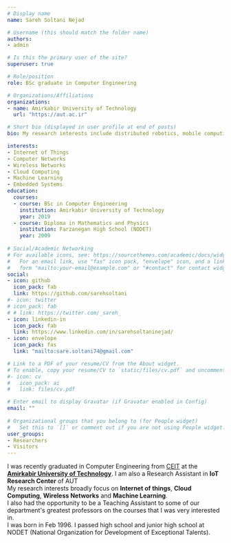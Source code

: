 ```yaml
---
# Display name
name: Sareh Soltani Nejad

# Username (this should match the folder name)
authors:
- admin

# Is this the primary user of the site?
superuser: true

# Role/position
role: BSc graduate in Computer Engineering

# Organizations/Affiliations
organizations:
- name: Amirkabir University of Technology
  url: "https://aut.ac.ir"

# Short bio (displayed in user profile at end of posts)
bio: My research interests include distributed robotics, mobile computing and programmable matter.

interests:
- Internet of Things
- Computer Networks
- Wireless Networks
- Cloud Computing
- Machine Learning
- Embedded Systems
education:
  courses:
  - course: BSc in Computer Engineering
    institution: Amirkabir University of Technology
    year: 2019
  - course: Diploma in Mathematics and Physics
    institution: Farzanegan High School (NODET)
    year: 2009
  
# Social/Academic Networking
# For available icons, see: https://sourcethemes.com/academic/docs/widgets/#icons
#   For an email link, use "fas" icon pack, "envelope" icon, and a link in the
#   form "mailto:your-email@example.com" or "#contact" for contact widget.
social:
- icon: github
  icon_pack: fab
  link: https://github.com/sarehsoltani
#- icon: twitter
# icon_pack: fab
# # link: https://twitter.com/_sareh_
- icon: linkedin-in
  icon_pack: fab
  link: https://www.linkedin.com/in/sarehsoltaninejad/
- icon: envelope
  icon_pack: fas
  link: "mailto:sare.soltani74@gmail.com"

# Link to a PDF of your resume/CV from the About widget.
# To enable, copy your resume/CV to `static/files/cv.pdf` and uncomment the lines below.  
#- icon: cv
#   icon_pack: ai
#   link: files/cv.pdf

# Enter email to display Gravatar (if Gravatar enabled in Config)
email: ""
  
# Organizational groups that you belong to (for People widget)
#   Set this to `[]` or comment out if you are not using People widget.  
user_groups:
- Researchers
- Visitors
---
```

I was recently graduated in Computer Engineering from 
[CEIT](https://ceit.aut.ac.ir/autcms/computer-engineering/en/home)  at the [**Amirkabir University of Technology**](https://aut.ac.ir/en).
I am also a Research Assistant in **IoT Research Center** of AUT <br>
My research interests broadly focus on **Internet of things**, **Cloud Computing**, **Wireless Networks** and **Machine Learning**.<br>
I also had the opportunity to be a Teaching Assistant to some of our department's greatest professors on the courses that I was very interested in.<br>
I was born in Feb 1996. I passed high school and junior high school at NODET (National Organization for Development of Exceptional Talents).